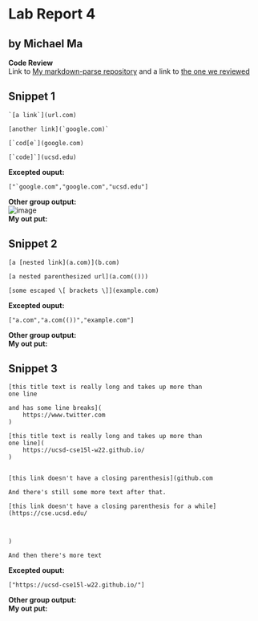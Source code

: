 # Lab Report 4  
## by Michael Ma
**Code Review**  
Link to [My markdown-parse repository](https://github.com/Hexachlorocyclohexane3088/markdown-parse1) and a link to [the one we reviewed](https://github.com/aajc/markdown-parse)   
## Snippet 1
```
`[a link`](url.com)

[another link](`google.com)`

[`cod[e`](google.com)

[`code]`](ucsd.edu)
```
**Excepted ouput:**  
```
["`google.com","google.com","ucsd.edu"]
```
**Other group output:**  
![image]()  
**My out put:** 

## Snippet 2
```
[a [nested link](a.com)](b.com)

[a nested parenthesized url](a.com(()))

[some escaped \[ brackets \]](example.com)
```
**Excepted ouput:**  
```
["a.com","a.com(())","example.com"]
```
**Other group output:**  
**My out put:**  

## Snippet 3
```
[this title text is really long and takes up more than 
one line

and has some line breaks](
    https://www.twitter.com
)

[this title text is really long and takes up more than 
one line](
    https://ucsd-cse15l-w22.github.io/
)


[this link doesn't have a closing parenthesis](github.com

And there's still some more text after that.

[this link doesn't have a closing parenthesis for a while](https://cse.ucsd.edu/



)

And then there's more text
```
**Excepted ouput:**  
```
["https://ucsd-cse15l-w22.github.io/"]
```
**Other group output:**  
**My out put:** 
